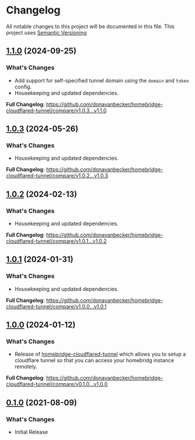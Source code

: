 # Changelog

All notable changes to this project will be documented in this file. This project uses [Semantic Versioning](https://semver.org/)

## [1.1.0](https://github.com/donavanbecker/homebridge-cloudflared-tunnel/releases/tag/v1.1.0) (2024-09-25)

### What's Changes

- Add support for self-specified tunnel domain using the `domain` and `token` config.
- Housekeeping and updated dependencies.

**Full Changelog**: https://github.com/donavanbecker/homebridge-cloudflared-tunnel/compare/v1.0.3...v1.1.0

## [1.0.3](https://github.com/donavanbecker/homebridge-cloudflared-tunnel/releases/tag/v1.0.3) (2024-05-26)

### What's Changes

- Housekeeping and updated dependencies.

**Full Changelog**: https://github.com/donavanbecker/homebridge-cloudflared-tunnel/compare/v1.0.2...v1.0.3

## [1.0.2](https://github.com/donavanbecker/homebridge-cloudflared-tunnel/releases/tag/v1.0.2) (2024-02-13)

### What's Changes

- Housekeeping and updated dependencies.

**Full Changelog**: https://github.com/donavanbecker/homebridge-cloudflared-tunnel/compare/v1.0.1...v1.0.2

## [1.0.1](https://github.com/donavanbecker/homebridge-cloudflared-tunnel/releases/tag/v1.0.1) (2024-01-31)

### What's Changes

- Housekeeping and updated dependencies.

**Full Changelog**: https://github.com/donavanbecker/homebridge-cloudflared-tunnel/compare/v1.0.0...v1.0.1

## [1.0.0](https://github.com/donavanbecker/homebridge-cloudflared-tunnel/releases/tag/v1.0.0) (2024-01-12)

### What's Changes

- Release of [homebridge-cloudflared-tunnel](https://github.com/donavanbecker/homebridge-cloudflared-tunnel) which allows you to setup a cloudflare tunnel so that you can access your homebridg instance remotely.

**Full Changelog**: https://github.com/donavanbecker/homebridge-cloudflared-tunnel/compare/v0.1.0...v1.0.0

## [0.1.0](https://github.com/donavanbecker/homebridge-cloudflared-tunnel/releases/tag/v0.1.0) (2021-08-09)

### What's Changes

- Initial Release
